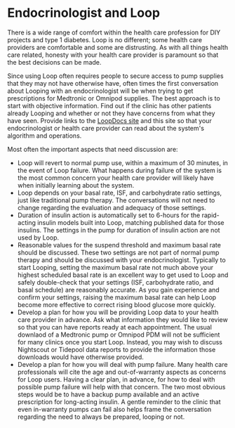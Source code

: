 # Endocrinologist and Loop

There is a wide range of comfort within the health care profession for DIY projects and type 1 diabetes. Loop is no different; some health care providers are comfortable and some are distrusting. As with all things health care related, honesty with your health care provider is paramount so that the best decisions can be made.

Since using Loop often requires people to secure access to pump supplies that they may not have otherwise have, often times the first conversation about Looping with an endocrinologist will be when trying to get prescriptions for Medtronic or Omnipod supplies. The best approach is to start with objective information. Find out if the clinic has other patients already Looping and whether or not they have concerns from what they have seen. Provide links to the [LoopDocs site](http://loopdocs.org) and this site so that your endocrinologist or health care provider can read about the system's algorithm and operations.

Most often the important aspects that need discussion are:

* Loop will revert to normal pump use, within a maximum of 30 minutes, in the event of Loop failure.  What happens during failure of the system is the most common concern your health care provider will likely have when initially learning about the system.</br>
* Loop depends on your basal rate, ISF, and carbohydrate ratio settings, just like traditional pump therapy. The conversations will not need to change regarding the evaluation and adequacy of those settings.</br>
* Duration of insulin action is automatically set to 6-hours for the rapid-acting insulin models built into Loop, matching published data for those insulins. The settings in the pump for duration of insulin action are not used by Loop.</br>
* Reasonable values for the suspend threshold and maximum basal rate should be discussed.  These two settings are not part of normal pump therapy and should be discussed with your endocrinologist. Typically to start Looping, setting the maximum basal rate not much above your highest scheduled basal rate is an excellent way to get used to Loop and safely double-check that your settings (ISF, carbohydrate ratio, and basal schedule) are reasonably accurate.  As you gain experience and confirm your settings, raising the maximum basal rate can help Loop become more effective to correct rising blood glucose more quickly.</br>
* Develop a plan for how you will be providing Loop data to your health care provider in advance.  Ask what information they would like to review so that you can have reports ready at each appointment. The usual downlaod of a Medtronic pump or Omnipod PDM will not be sufficient for many clinics once you start Loop.  Instead, you may wish to discuss Nightscout or Tidepool data reports to provide the information those downloads would have otherwise provided.</br>
* Develop a plan for how you will deal with pump failure. Many health care professionals will cite the age and out-of-warranty aspects as concerns for Loop users. Having a clear plan, in advance, for how to deal with possible pump failure will help with that concern. The two most obvious steps would be to have a backup pump available and an active prescription for long-acting insulin. A gentle reminder to the clinic that even in-warranty pumps can fail also helps frame the conversation regarding the need to always be prepared, looping or not.


